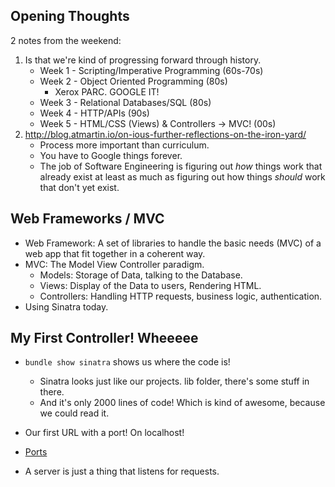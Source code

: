 ## Opening Thoughts

2 notes from the weekend:

1. Is that we're kind of progressing forward through history.
   * Week 1 - Scripting/Imperative Programming (60s-70s)
   * Week 2 - Object Oriented Programming (80s)
     * Xerox PARC. GOOGLE IT!
   * Week 3 - Relational Databases/SQL (80s)
   * Week 4 - HTTP/APIs (90s)
   * Week 5 - HTML/CSS (Views) & Controllers -> MVC! (00s)
2. http://blog.atmartin.io/on-ious-further-reflections-on-the-iron-yard/
   * Process more important than curriculum.
   * You have to Google things forever.
   * The job of Software Engineering is figuring out *how*
     things work that already exist at least as much as figuring
     out how things *should* work that don't yet exist.

## Web Frameworks / MVC

* Web Framework: A set of libraries to handle the basic needs (MVC)
                 of a web app that fit together in a coherent way.
* MVC: The Model View Controller paradigm.
  * Models: Storage of Data, talking to the Database.
  * Views: Display of the Data to users, Rendering HTML.
  * Controllers: Handling HTTP requests, business logic, authentication.
* Using Sinatra today.

## My First Controller! Wheeeee

* `bundle show sinatra` shows us where the code is!
  * Sinatra looks just like our projects. lib folder, there's some stuff in there.
  * And it's only 2000 lines of code! Which is kind of awesome, because we could read it.

* Our first URL with a port! On localhost!
* [Ports][ports]

* A server is just a thing that listens for requests.

[ports]: http://en.wikipedia.org/wiki/List_of_TCP_and_UDP_port_numbers